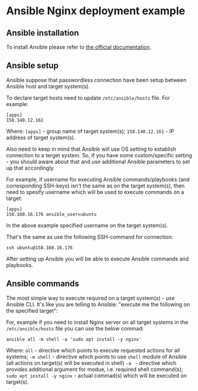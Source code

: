 # Ansible Nginx deployment example

## Ansible installation

To install Ansible please refer to [the official documentation](https://docs.ansible.com/ansible/latest/installation_guide/installation_distros.html).

## Ansible setup

Ansible suppose that passwordless connection have been setup between Ansible host and target system(s).

To declare target hosts need to update `/etc/ansible/hosts` file.
For example:
```
[apps]
158.140.12.161
```

Where:
`[apps]` - group name of target system(s);
`158.140.12.161` - IP address of target system(s).

Also need to keep in mind that Ansible will use OS setting to establish connection to a terget system. So, if you have some custom/specific setting - you should aware about that and use additional Ansible parameters to set up that accordingly.

For example, if username for executing Ansible commands/playbooks (and corresponding SSH-keys) isn't the same as on the target system(s), then need to spesify username which will be used to execute commands on a target:
```
[apps]
158.160.16.176 ansible_user=ubuntu
```
In the above example specified username on the target system(s).

That's the same as use the following SSH-command for connection:
```
ssh ubuntu@158.160.16.176
```

After setting up Ansible you will be able to execute Ansible commands and playbooks.

## Ansible commands

The most simple way to execute required on a target system(s) - use Ansible CLI. It's like you are telling to Ansible: "execute me the following on the specified target":

For, example if you need to install Nginx server on all target systems in the `/etc/ansible/hosts` file you can use the below commad:
```
ansible all -m shell -a 'sudo apt install -y nginx'
```

Where:
`all` - directive which points to execute requested actions for all systems;
`-m shell` - directive which points to use `shell` module of Ansible (all actions on target(s) will be executed in shell)
`-a ` - directive which provides additional argument for modue, i.e. required shell command(s);
`sudo apt install -y nginx` - actual commad(s) which will be executed on target(s).
